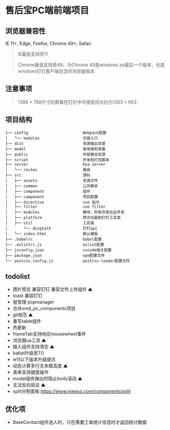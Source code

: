 # 售后宝PC端前端项目

## 浏览器兼容性
  IE 11+, Edge, Firefox, Chrome 49+, Safari
  > IE最低支持至11 
  >
  > Chrome最低支持至49。为Chrome 49是windows xp最后一个版本，也是windows钉钉客户端包含的浏览器版本 

## 注意事项
> 1366 * 768尺寸的屏幕在钉钉中可用空间大约为1363 * 663

## 项目结构
```
├── config                        Webpack配置
│   └── modules                   页面入口
├── dist                          资源输出目录
├── model                         常用类和常量
├── public                        外部静态资源
├── script                        开发和打包脚本      
├── server                        koa server      
│   └── routes                    路由
├── src                           源码
│   ├── assets                    资源文件
│   ├── common                    公共脚本
│   ├── component                 组件
│   ├── component                 项目配置
│   ├── directive                 vue 指令
│   ├── filter                    vue filter
│   ├── modules                   模块，所有页面在此开发
│   ├── platform                  跨浏览器和钉钉工具类
│   ├── util                      工具类
│       └── dingtalk              钉钉api
│   └── index.html                默认模板
├── .babelrc                      babel配置
├── .eslintrc.js                  eslint配置  
├── jsconfig.json                 vscode相关配置
├── package.json                  npm配置文件  
└── postcss.config.js             postcss-loader配置文件
```

## todolist

 * 图片预览 兼容钉钉 兼容文件上传组件 ▲
 * toast 兼容钉钉
 * 层管理 popmanager
 * 合并sm4_pc_components项目
 * git规范 ▲
 * 重写table组件
 * 热更新
 * frameTab支持响应mousewheel事件
 * 浏览器ua工具 ▲
 * 输入组件支持清空 ▲
 * babel升级至7.0
 * ie11以下版本升级提示
 * 动态计算多行文本框高度 ▲
 * 表单支持键盘操作
 * modal组件弹出时阻止body滚动 ▲
 * 无法反向验证 ▲
 * split分割面板 https://www.iviewui.com/components/split
 
 ## 优化项

 * BaseContact组件选人时，只在需要工单统计信息时才返回统计数据